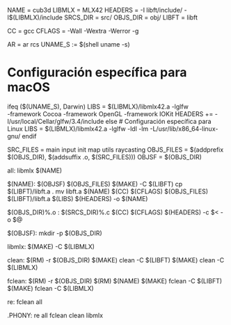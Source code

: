 NAME = cub3d
LIBMLX = MLX42
HEADERS = -I libft/include/ -I$(LIBMLX)/include
SRCS_DIR = src/
OBJS_DIR = obj/
LIBFT = libft

CC = gcc
CFLAGS = -Wall -Wextra -Werror -g

AR = ar rcs
UNAME_S := $(shell uname -s)

# Configuración específica para macOS
ifeq ($(UNAME_S), Darwin)
    LIBS = $(LIBMLX)/libmlx42.a -lglfw \
           -framework Cocoa -framework OpenGL -framework IOKit
    HEADERS += -I/usr/local/Cellar/glfw/3.4/include
else
    # Configuración específica para Linux
    LIBS = $(LIBMLX)/libmlx42.a -lglfw -ldl -lm -L/usr/lib/x86_64-linux-gnu/
endif

SRC_FILES = main input init map utils raycasting
OBJS_FILES = $(addprefix $(OBJS_DIR), $(addsuffix .o, $(SRC_FILES)))
OBJSF = $(OBJS_DIR)

all: libmlx $(NAME)

$(NAME): $(OBJSF) $(OBJS_FILES)
	$(MAKE) -C $(LIBFT)
	cp $(LIBFT)/libft.a .
	mv libft.a $(NAME)
	$(CC) $(CFLAGS) $(OBJS_FILES) $(LIBFT)/libft.a $(LIBS) $(HEADERS) -o $(NAME)

$(OBJS_DIR)%.o : $(SRCS_DIR)%.c
	$(CC) $(CFLAGS) $(HEADERS) -c $< -o $@

$(OBJSF):
	mkdir -p $(OBJS_DIR)

libmlx: 
	$(MAKE) -C $(LIBMLX)

clean:
	$(RM) -r $(OBJS_DIR)
	$(MAKE) clean -C $(LIBFT)
	$(MAKE) clean -C $(LIBMLX)

fclean:
	$(RM) -r $(OBJS_DIR)
	$(RM) $(NAME)
	$(MAKE) fclean -C $(LIBFT)
	$(MAKE) fclean -C $(LIBMLX)

re: fclean all

.PHONY: re all fclean clean libmlx
